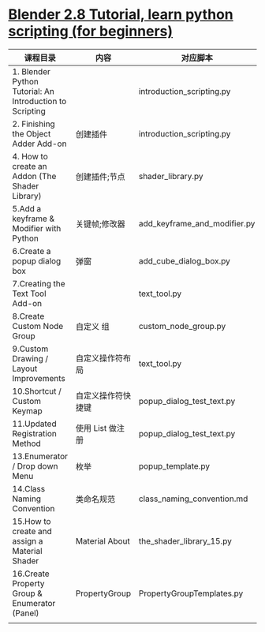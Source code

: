 # [Blender 2.8 Tutorial, learn python scripting (for beginners)](https://www.youtube.com/playlist?list=PLFtLHTf5bnym_wk4DcYIMq1DkjqB7kDb-)

| 课程目录                                                 | 内容               | 对应脚本                     |
| -------------------------------------------------------- | ------------------ | ---------------------------- |
| 1. Blender Python Tutorial: An Introduction to Scripting |                    | introduction_scripting.py    |
| 2. Finishing the Object Adder Add-on                     | 创建插件           | introduction_scripting.py    |
| 4. How to create an Addon (The Shader Library)           | 创建插件;节点      | shader_library.py            |
| 5.Add a keyframe & Modifier with Python                  | 关键帧;修改器      | add_keyframe_and_modifier.py |
| 6.Create a popup dialog box                              | 弹窗               | add_cube_dialog_box.py       |
| 7.Creating the Text Tool Add-on                          |                    | text_tool.py                 |
| 8.Create Custom Node Group                               | 自定义 组          | custom_node_group.py         |
| 9.Custom Drawing / Layout Improvements                   | 自定义操作符布局   | text_tool.py                 |
| 10.Shortcut / Custom Keymap                              | 自定义操作符快捷键 | popup_dialog_test_text.py    |
| 11.Updated Registration Method                           | 使用 List 做注册   | popup_dialog_test_text.py    |
| 13.Enumerator / Drop down Menu                           | 枚举               | popup_template.py            |
| 14.Class Naming Convention                               | 类命名规范         | class_naming_convention.md   |
| 15.How to create and assign a Material Shader            | Material About     | the_shader_library_15.py     |
| 16.Create Property Group & Enumerator (Panel)            | PropertyGroup     |  PropertyGroupTemplates.py     |
|                                                          |                    |                              |
